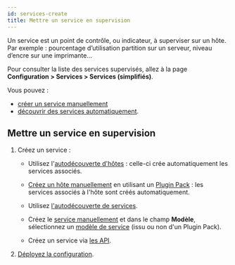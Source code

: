 ```yaml
---
id: services-create
title: Mettre un service en supervision
---
```


Un service est un point de contrôle, ou indicateur, à superviser sur un hôte. Par exemple : pourcentage d’utilisation partition sur un
serveur, niveau d’encre sur une imprimante...

Pour consulter la liste des services supervisés, allez à la page **Configuration > Services > Services (simplifiés)**.

Vous pouvez :

- [créer un service manuellement](services.md)
- [découvrir des services automatiquement](../discovery/services-discovery.md).

## Mettre un service en supervision

1. Créez un service :

    - Utilisez l'[autodécouverte d'hôtes](../discovery/hosts-discovery.md) : celle-ci crée automatiquement les services associés.

    - [Créez un hôte manuellement](hosts.md) en utilisant un [Plugin Pack](../pluginpacks.md) : les services associés à l'hôte sont créés automatiquement.

    - Utilisez [l'autodécouverte de services](../discovery/services-discovery.md).

    - Créez le [service manuellement](services.md) et dans le champ **Modèle**, sélectionnez un [modèle de service](services-templates.md) (issu ou non d'un Plugin Pack).

    - Créez un service via [les API](../../api/introduction.md).

2. [Déployez la configuration](../monitoring-servers/deploying-a-configuration.md).
